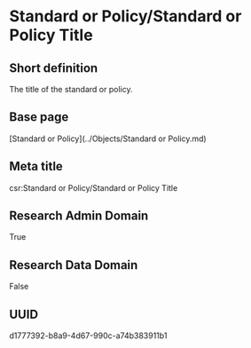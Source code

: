 # Standard or Policy/Standard or Policy Title
## Short definition
The title of the standard or policy.
## Base page
[Standard or Policy](../Objects/Standard or Policy.md)
## Meta title
csr:Standard or Policy/Standard or Policy Title
## Research Admin Domain
True
## Research Data Domain
False
## UUID
d1777392-b8a9-4d67-990c-a74b383911b1
